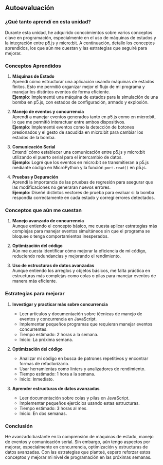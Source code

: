## Autoevaluación  
### **¿Qué tanto aprendí en esta unidad?**

Durante esta unidad, he adquirido conocimientos sobre varios conceptos clave en programación, especialmente en el uso de máquinas de estados y la integración entre p5.js y micro:bit. A continuación, detallo los conceptos aprendidos, los que aún me cuestan y las estrategias que seguiré para mejorar.

### **Conceptos Aprendidos**

1. **Máquinas de Estado**  
   Aprendí cómo estructurar una aplicación usando máquinas de estados finitos. Esto me permitió organizar mejor el flujo de mi programa y manejar los distintos eventos de forma eficiente.  
   **Ejemplo:** Implementé una máquina de estados para la simulación de una bomba en p5.js, con estados de configuración, armado y explosión.

2. **Manejo de eventos y concurrencia**  
   Aprendí a manejar eventos generados tanto en p5.js como en micro:bit, lo que me permitió interactuar entre ambos dispositivos.  
   **Ejemplo:** Implementé eventos como la detección de botones presionados y el gesto de sacudida en micro:bit para cambiar los estados de la bomba.

3. **Comunicación Serial**  
   Entendí cómo establecer una comunicación entre p5.js y micro:bit utilizando el puerto serial para el intercambio de datos.  
   **Ejemplo:** Logré que los eventos en micro:bit se transmitieran a p5.js mediante código en MicroPython y la función `port.read()` en p5.js.

4. **Pruebas y Depuración**  
   Aprendí la importancia de las pruebas de regresión para asegurar que las modificaciones no generaran nuevos errores.  
   **Ejemplo:** Diseñé distintos vectores de prueba para evaluar si la bomba respondía correctamente en cada estado y corregí errores detectados.

### **Conceptos que aún me cuestan**

1. **Manejo avanzado de concurrencia**  
   Aunque entiendo el concepto básico, me cuesta aplicar estrategias más complejas para manejar eventos simultáneos sin que el programa se bloquee o tenga comportamientos inesperados.

2. **Optimización del código**  
   Aún me cuesta identificar cómo mejorar la eficiencia de mi código, reduciendo redundancias y mejorando el rendimiento.

3. **Uso de estructuras de datos avanzadas**  
   Aunque entiendo los arreglos y objetos básicos, me falta práctica en estructuras más complejas como colas o pilas para manejar eventos de manera más eficiente.

### **Estrategias para mejorar**

1. **Investigar y practicar más sobre concurrencia**  
   - Leer artículos y documentación sobre técnicas de manejo de eventos y concurrencia en JavaScript.
   - Implementar pequeños programas que requieran manejar eventos concurrentes.
   - Tiempo estimado: 2 horas a la semana.
   - Inicio: La próxima semana.

2. **Optimización del código**  
   - Analizar mi código en busca de patrones repetitivos y encontrar formas de refactorizarlo.
   - Usar herramientas como linters y analizadores de rendimiento.
   - Tiempo estimado: 1 hora a la semana.
   - Inicio: Inmediato.

3. **Aprender estructuras de datos avanzadas**  
   - Leer documentación sobre colas y pilas en JavaScript.
   - Implementar pequeños ejercicios usando estas estructuras.
   - Tiempo estimado: 3 horas al mes.
   - Inicio: En dos semanas.

### **Conclusión**

He avanzado bastante en la comprensión de máquinas de estado, manejo de eventos y comunicación serial. Sin embargo, aún tengo aspectos por mejorar, especialmente en concurrencia, optimización y estructuras de datos avanzadas. Con las estrategias que planteé, espero reforzar estos conceptos y mejorar mi nivel de programación en las próximas semanas.

